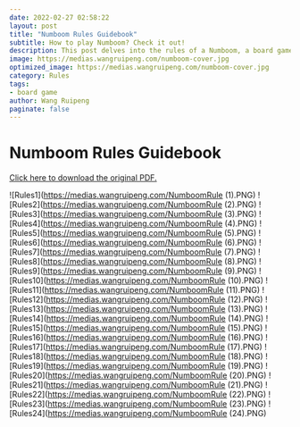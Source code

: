 ```yaml
---
date: 2022-02-27 02:58:22
layout: post
title: "Numboom Rules Guidebook"
subtitle: How to play Numboom? Check it out!
description: This post delves into the rules of a Numboom, a board game that was designed by me.
image: https://medias.wangruipeng.com/numboom-cover.jpg
optimized_image: https://medias.wangruipeng.com/numboom-cover.jpg
category: Rules
tags:
- board game
author: Wang Ruipeng
paginate: false
---
```

# Numboom Rules Guidebook

[Click here to download the original PDF.](https://medias.wangruipeng.com/Numboom.pdf)

![Rules1](https://medias.wangruipeng.com/NumboomRule (1).PNG)
![Rules2](https://medias.wangruipeng.com/NumboomRule (2).PNG)
![Rules3](https://medias.wangruipeng.com/NumboomRule (3).PNG)
![Rules4](https://medias.wangruipeng.com/NumboomRule (4).PNG)
![Rules5](https://medias.wangruipeng.com/NumboomRule (5).PNG)
![Rules6](https://medias.wangruipeng.com/NumboomRule (6).PNG)
![Rules7](https://medias.wangruipeng.com/NumboomRule (7).PNG)
![Rules8](https://medias.wangruipeng.com/NumboomRule (8).PNG)
![Rules9](https://medias.wangruipeng.com/NumboomRule (9).PNG)
![Rules10](https://medias.wangruipeng.com/NumboomRule (10).PNG)
![Rules11](https://medias.wangruipeng.com/NumboomRule (11).PNG)
![Rules12](https://medias.wangruipeng.com/NumboomRule (12).PNG)
![Rules13](https://medias.wangruipeng.com/NumboomRule (13).PNG)
![Rules14](https://medias.wangruipeng.com/NumboomRule (14).PNG)
![Rules15](https://medias.wangruipeng.com/NumboomRule (15).PNG)
![Rules16](https://medias.wangruipeng.com/NumboomRule (16).PNG)
![Rules17](https://medias.wangruipeng.com/NumboomRule (17).PNG)
![Rules18](https://medias.wangruipeng.com/NumboomRule (18).PNG)
![Rules19](https://medias.wangruipeng.com/NumboomRule (19).PNG)
![Rules20](https://medias.wangruipeng.com/NumboomRule (20).PNG)
![Rules21](https://medias.wangruipeng.com/NumboomRule (21).PNG)
![Rules22](https://medias.wangruipeng.com/NumboomRule (22).PNG)
![Rules23](https://medias.wangruipeng.com/NumboomRule (23).PNG)
![Rules24](https://medias.wangruipeng.com/NumboomRule (24).PNG)